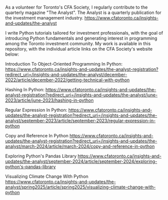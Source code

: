 As a volunteer for Toronto's CFA Society, I regularly contribute to the quarterly magazine "The Analyst". The Analyst is a quarterly publication for the investment management industry. 
https://www.cfatoronto.ca/insights-and-updates/the-analyst

I write Python tutorials tailored for investment professionals, with the goal of introducing Python fundamentals and generating interest in programming among the Toronto investment community. My work is available in this repository, with the individual article links on the CFA Society's website below:

Introduction To Object-Oriented Programming In Python: 
https://www.cfatoronto.ca/insights-and-updates/the-analyst-registration?redirect_uri=/insights-and-updates/the-analyst/december-2022/article/december-2022/getting-technical-with-python

Hashing In Python: 
https://www.cfatoronto.ca/insights-and-updates/the-analyst-registration?redirect_uri=/insights-and-updates/the-analyst/june-2023/article/june-2023/hashing-in-python

Regular Expression In Python:
https://www.cfatoronto.ca/insights-and-updates/the-analyst-registration?redirect_uri=/insights-and-updates/the-analyst/september-2023/article/september-2023/regular-expression-in-python

Copy and Reference In Python
https://www.cfatoronto.ca/insights-and-updates/the-analyst-registration?redirect_uri=/insights-and-updates/the-analyst/march-2024/article/march-2024/copy-and-reference-in-python

Exploring Python's Pandas Library
https://www.cfatoronto.ca/insights-and-updates/the-analyst/september-2024/article/september-2024/exploring-python's-pandas-library

Visualizing Climate Change With Python
https://www.cfatoronto.ca/insights-and-updates/the-analyst/spring2025/article/spring2025/visualizing-climate-change-with-python
